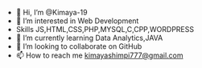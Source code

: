 - 👋 Hi, I’m @Kimaya-19
- 👀 I’m interested in Web Development
- Skills JS,HTML,CSS,PHP,MYSQL,C,CPP,WORDPRESS
- 🌱 I’m currently learning Data Analytics,JAVA
- 💞️ I’m looking to collaborate on GitHub
- 📫 How to reach me kimayashimpi777@gmail.com

<!---
Kimaya-19/Kimaya-19 is a ✨ special ✨ repository because its `README.md` (this file) appears on your GitHub profile.
You can click the Preview link to take a look at your changes.
--->
